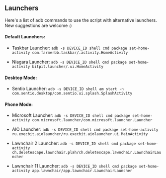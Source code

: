 ## Launchers
Here's a list of adb commands to use the script with alternative launchers. New suggestions are welcome :)

#### Default Launchers:
 - Taskbar Launcher:
`adb -s DEVICE_ID shell cmd package set-home-activity com.farmerbb.taskbar/.activity.HomeActivity`

 - Niagara Launcher:
`adb -s DEVICE_ID shell cmd package set-home-activity bitpit.launcher/.ui.HomeActivity`

#### Desktop Mode:
 - Sentio Launcher:
`adb -s DEVICE_ID shell am start -n com.sentio.desktop/com.sentio.ui.splash.SplashActivity`


#### Phone Mode:
 - Microsoft Launcher:
`adb -s DEVICE_ID shell cmd package set-home-activity com.microsoft.launcher/com.microsoft.launcher.Launcher`

 - AIO Launcher:
`adb -s DEVICE_ID shell cmd package set-home-activity ru.execbit.aiolauncher/ru.execbit.aiolauncher.ui.MainActivity`

 - Lawnchair 2 Launcher:
`adb -s DEVICE_ID shell cmd package set-home-activity ch.deletescape.lawnchair.plah/ch.deletescape.lawnchair.LawnchairLauncher`

 - Lawnchair 11 Launcher:
`adb -s DEVICE_ID shell cmd package set-home-activity app.lawnchair/app.lawnchair.LawnchairLauncher`
